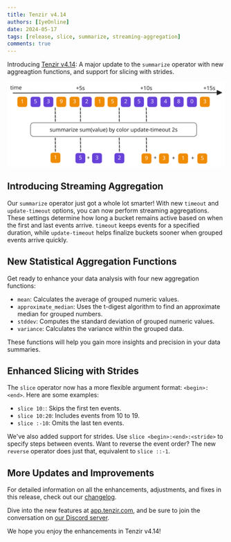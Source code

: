 ```yaml
---
title: Tenzir v4.14
authors: [IyeOnline]
date: 2024-05-17
tags: [release, slice, summarize, streaming-aggregation]
comments: true
---
```


Introducing [Tenzir
v4.14](https://github.com/tenzir/tenzir/releases/tag/v4.14.0): A major update to
the `summarize` operator with new aggreagtion functions, and support for slicing
with strides.

![Tenzir v4.14](tenzir-v4.14.excalidraw.svg)

<!-- truncate -->

## Introducing Streaming Aggregation

Our `summarize` operator just got a whole lot smarter! With new `timeout` and
`update-timeout` options, you can now perform streaming aggregations. These
settings determine how long a bucket remains active based on when the first and
last events arrive. `timeout` keeps events for a specified duration, while
`update-timeout` helps finalize buckets sooner when grouped events arrive
quickly.

## New Statistical Aggregation Functions

Get ready to enhance your data analysis with four new aggregation functions:

- `mean`: Calculates the average of grouped numeric values.
- `approximate_median`: Uses the t-digest algorithm to find an approximate
  median for grouped numbers.
- `stddev`: Computes the standard deviation of grouped numeric values.
- `variance`: Calculates the variance within the grouped data.

These functions will help you gain more insights and precision in your data
summaries.

## Enhanced Slicing with Strides

The `slice` operator now has a more flexible argument format: `<begin>:<end>`.
Here are some examples:

- `slice 10:`: Skips the first ten events.
- `slice 10:20`: Includes events from 10 to 19.
- `slice :-10`: Omits the last ten events.

We've also added support for strides. Use `slice <begin>:<end>:<stride>` to
specify steps between events. Want to reverse the event order? The new `reverse`
operator does just that, equivalent to `slice ::-1`.

## More Updates and Improvements

For detailed information on all the enhancements, adjustments, and fixes in this
release, check out our [changelog](/changelog#v4140).

Dive into the new features at [app.tenzir.com](https://app.tenzir.com), and be
sure to join the conversation on [our Discord server](/discord).

We hope you enjoy the enhancements in Tenzir v4.14!
